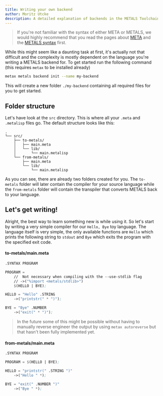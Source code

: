```yaml
---
title: Writing your own backend
author: Moritz Utcke
description: A detailed explanation of backends in the METALS Toolchain
---
```




> If you're not familiar with the syntax of either META or METALS, we would highly recommend that you read the pages about [META](/docs/meta/00-getting-started) and the [METALS syntax](/docs/metals/00-syntax) first.

While this might seem like a daunting task at first, it's actually not that difficult and the complexity is mostly dependent on the language you're writing a METALS backend for. 
To get started run the following command (this requires `metax` to be installed already)

```bash
metax metals backend init --name my-backend
```

This will create a new folder `./my-backend` containing all required files for you to get started.

## Folder structure

Let's have look at the `src` directory. This is where all your `.meta` and `.metalisp` files go. The default structure looks like this:

```
. 
└── src/ 
	├── to-metals/ 
	│   ├── main.meta
	│   └── lib/ 
	│       └── main.metalisp
	└── from-metals/ 
		├── main.meta 
		└── lib/ 
			└── main.metalisp
```

As you can see, there are already two folders created for you. The `to-metals` folder will later contain the compiler for your source language while the `from-metals` folder will contain the transpiler that converts METALS back to your language.

## Let's get writing!

Alright, the best way to learn something new is while using it. So let's start by writing a very simple compiler for our `Hello, Bye` toy language.
The language itself is very simple, the only available functions are `Hello` which prints the following string to `stdout` and `Bye` which exits the program with the specified exit code.

#### to-metals/main.meta

```meta
.SYNTAX PROGRAM

PROGRAM = 
	//  Not necessary when compiling with the --use-stdlib flag
	// ->("%import <metals/stdlib>")
	$(HELLO | BYE);

HELLO = "Hello" .STRING
	->("printstr(" * ")");

BYE = "Bye" .NUMBER
	->("exit(" * ")");
```

> In the future some of this might be possible without having to manually reverse engineer the output by using `metax autoreverse` but that hasn't been fully implemented yet.
#### from-metals/main.meta

```meta
.SYNTAX PROGRAM

PROGRAM = $(HELLO | BYE);

HELLO = "printstr(" .STRING ")"
	->("Hello " *);

BYE = "exit(" .NUMBER ")"
	->("Bye " *);
```